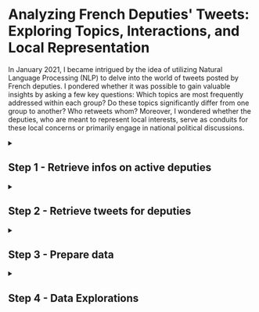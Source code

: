 
# Analyzing French Deputies' Tweets: Exploring Topics, Interactions, and Local Representation

In January 2021, I became intrigued by the idea of utilizing Natural Language Processing (NLP) to delve into the world of tweets posted by French deputies. I pondered whether it was possible to gain valuable insights by asking a few key questions: Which topics are most frequently addressed within each group? Do these topics significantly differ from one group to another? Who retweets whom? Moreover, I wondered whether the deputies, who are meant to represent local interests, serve as conduits for these local concerns or primarily engage in national political discussions.



<details>
  <summary><b><h2> Step 1 - Retrieve infos on active deputies</h2></b></summary>
In order to complete this task, I embarked on a thorough compilation of multiple sources.

To begin, I obtained the list of deputies from the official registry of the National Assembly. However, it quickly became apparent that this list was not comprehensive, as it failed to account for the deputies who had left their positions. To address this gap, I turned to a more meticulously maintained open data CSV file, regularly updated with the latest information: you can find it here: https://www.data.gouv.fr/fr/datasets/deputes-actifs-de-lassemblee-nationale-informations-et-statistiques/.

Although this supplementary resource had its limitations. It did not provide complete details regarding the Twitter accounts of all the deputies. 

At this time (not the case anymore) the Twitter account of the French National Assembly had compiled a list of deputy accounts. Thanks to this list I came up with a csv providing infos like name, screen name, location, twitter bio, followers count, friends count, url, date of creation of the acount. However, even this compilation was not entirely up to date, as some deputies were no longer serving as elected representatives of the nation. 

To compound matters, discrepancies in the spellings of names or the reversal of first and last names further complicated the task of matching and cross-referencing the data.
  
1. **Creation of a common column** 
  
  
  <img width="1053" alt="nb_1" src="https://github.com/Laurel16/Deputies_on_Twitter/assets/16537140/422c6a8f-5327-466f-a8ca-924f74a6f190">

  
2. **Examination of the correspondences between these columns:**

  
  <img width="1037" alt="nb_2" src="https://github.com/Laurel16/Deputies_on_Twitter/assets/16537140/b618838c-6780-4a99-bff2-0089f9824321">

  
**3. Using fuzzymatcher (https://pypi.org/project/fuzzymatcher/) to reconcile columns that are almost but not quite identical.**

<img width="1014" alt="nb_3" src="https://github.com/Laurel16/Deputies_on_Twitter/assets/16537140/591638e8-c21a-46d3-a643-f5b18cbad5ad">

I am checking the data, and there are about a dozen mismatches. Examining them individually allows me to identify some data that is not up to date in both original files.

Then I correct the dataset, by manually removing the deputies who are no longer in office or addressing the inaccuracies. Finally, I have a dataframe containing 517 active deputies with a Twitter account.

<img width="1038" alt="nb_4" src="https://github.com/Laurel16/Deputies_on_Twitter/assets/16537140/b4868997-9eb5-433d-8ff9-40e0694cf20c">

  
  
To finish, I dropped a dozen columns from my final dataset that I won't be using, such as the seat number in the hemicycle and renaming certain columns with more friendly names.
  
  
  ```python
 data.drop(columns=['placeHemicycle'], inplace=True) 
  
 data = data.rename(columns={'created_at_x': 'account_created_at'})
 ```



</details>

<details>
  <summary><b><h2> Step 2 - Retrieve tweets for deputies</h2></b></summary>

I requested an API key from Twitter.
  
Due to the limitations on free requests, it was not possible to retrieve the tweets of 517 deputies in one go. I had to plan for moments when the requests would be paused, as well as network interruptions or times when I had to shut down my computer to go home, without losing the information I had already retrieved.

It took me almost an entire week to go through my list of screen names, little by little.
  
Here is the code I used: 
  
data.py 

```python
  
import os
import os.path
import pandas as pd
import tweepy #https://github.com/tweepy/tweepy
import csv

#Twitter API credentials
consumer_key = "your key"
consumer_secret = "your key"
access_key = "your key"
access_secret = "your key"
  
def get_dep_info():
        """
        This function returns a Python dict.
        Its keys should be 'sellers', 'orders', 'order_items' etc...
        Its values should be pandas.DataFrame loaded from csv files
        """

        root_dir = os.path.dirname(__file__)
        csv_path = os.path.join(root_dir, "data", "dep_info.csv")
        dep_info = pd.read_csv(os.path.join(csv_path))
        return dep_info


def tweets_from_deputy(deputy, count):

    #Twitter only allows access to a users most recent 3240 tweets with this method

    #authorize twitter, initialize tweepy
    auth = tweepy.OAuthHandler(consumer_key, consumer_secret)
    auth.set_access_token(access_key, access_secret)
    api = tweepy.API(auth, wait_on_rate_limit=True,wait_on_rate_limit_notify=True, retry_count = 5, #retry 5 times
                   retry_delay = 5 #seconds to wait for retry
                )


    deputy_tweets = []

    # get all the tweets and retweets of the deputy
    for status in tweepy.Cursor(api.user_timeline, screen_name=deputy, tweet_mode="extended").items(count):

        # create a list of tweets
        deputy_tweets.append(status)

    # fill full text for retweets
    for tweet in deputy_tweets:

        # get tweet type
        status = api.get_status(tweet.id, tweet_mode="extended")

        # check if this is a tweet or a retweet
        if hasattr(status, "retweeted_status"):
            tweet.full_text = f"RT => {status.retweeted_status.full_text}"
            tweet.favorite_count = status.retweeted_status.favorite_count  # likes

    # create the structure to store for CSV
    tweets_list = []

    for tweet in deputy_tweets:

        # transform the tweepy tweets into a 2D array that will populate the csv
        # outtweets = [[tweet.user.name, tweet.user.id, tweet.id_str, tweet.created_at, tweet.full_text, [text['text'] for text in tweet.entities["hashtags"]], tweet.retweet_count, tweet.favorite_count ] for tweet in alltweets]

        # create a list for each observation
        tweets = [tweet.user.name, tweet.user.id, tweet.id_str, tweet.created_at, tweet.full_text]
        tweets.append([text['text'] for text in tweet.entities["hashtags"]])
        tweets += [tweet.retweet_count, tweet.favorite_count]

        tweets_list.append(tweets)

    return tweets_list


def write_tweet_csv(tweets_list):
    root_dir = os.path.dirname(__file__)
    csv_path = os.path.join(root_dir, "data", "all_deputy_tweets.csv")
    file_exists = os.path.isfile(csv_path)

    #write the csv
    with open(csv_path, 'a', encoding='utf-8') as f:
          writer = csv.writer(f)
          if not file_exists:
              writer.writerow(["name", "user_id", "tweet_id","created_at","text", "hashtags", 'retweet_count', 'like_count'])
          writer.writerows(tweets_list)


def get_all_tweets(tweet_per_deputy, deput_list):

    # iterate through all the deputies
    all_tweets = []
    for deputy in deput_list:
        print(f"get tweets for {deputy}")
        all_tweets = []

        # get deputy tweets
        dep_tweets = tweets_from_deputy(deputy, tweet_per_deputy)
        all_tweets += dep_tweets

        # write csv for all deputies
        print(f"write tweets for {deputy}")

        write_tweet_csv(all_tweets)
        print(f"CSV writed for {deputy}")


```
  

I called the get_all_tweet function in a jupyter notebook. 
I set the tweet_per_deputy to 800.
I changed the content of the `deput_list` by updating it with new screen names each time the program broke.

The output looked like this:

<img width="1053" alt="nb_30" src="https://github.com/Laurel16/Deputies_on_Twitter/assets/16537140/72dfd149-133c-4669-9647-f4d0fb6f4214">

  
And the final result:


<img width="933" alt="nb_31" src="https://github.com/Laurel16/Deputies_on_Twitter/assets/16537140/1e69ac12-7dca-44e6-8eed-00466482f144">



</details>

<details>
  <summary><b><h2> Step 3 - Prepare data </h2></b></summary>
  
**1. Verify and remove null values**

```Python
data['text'].isnull().sum()
null_rows = data[data['text'].isnull()]
null_rows
data['text'].fillna('N/A', inplace=True)
# Be sure you will manipulate strings
data['text'] = data['text'].astype(str)
```
 **2. Picking emoji in a separate column (and removing them from the array they were in).**
    
  
<img width="893" alt="nb_8" src="https://github.com/Laurel16/Deputies_on_Twitter/assets/16537140/17d529dd-ca49-40dd-a1f9-56e340fd57e7">

<img width="902" alt="nb_9" src="https://github.com/Laurel16/Deputies_on_Twitter/assets/16537140/c1053229-8444-4342-8021-730aae78dcac">

 **3. Creating a column that indicates whether a tweet is a retweet or not (a categorical boolean column: true or false, and then 0 or 1).**
     
  <img width="895" alt="nb_11" src="https://github.com/Laurel16/Deputies_on_Twitter/assets/16537140/84f892d5-a17e-4d75-86cc-280914df62b7">
<img width="895" alt="nb_12" src="https://github.com/Laurel16/Deputies_on_Twitter/assets/16537140/02551ff9-39a6-41ec-9b4e-a71bec846bbb">

**4. Extract links from tweets in a separate column and remove links from tweet content**
  
   <img width="892" alt="nb_15" src="https://github.com/Laurel16/Deputies_on_Twitter/assets/16537140/61fe09b9-838a-4e30-9aca-094fa175d072">
<img width="890" alt="nb_16" src="https://github.com/Laurel16/Deputies_on_Twitter/assets/16537140/bc5bb0d3-00aa-4386-98f4-25fd5566b992">
<img width="903" alt="nb_17" src="https://github.com/Laurel16/Deputies_on_Twitter/assets/16537140/019412d5-33e1-4940-8a05-615e13266539">

 
**5.clean and tokenize tweet content**
     
A generic function for this process would look like this:

```Python
     
import pandas as pd
import re
import nltk
from nltk.corpus import stopwords 
from nltk import word_tokenize
from nltk.stem import WordNetLemmatizer

# define a string of punctuation symbols
punctuation = '!"$%&\'()*+,-./:;<=>?[\\]^_`{|}~•@'


# functions to clean tweets
def remove_links(tweet):
    """Takes a string and removes web links from it"""
    tweet = re.sub(r'http\S+', '', tweet)   # remove http links
    tweet = re.sub(r'bit.ly/\S+', '', tweet)  # remove bitly links
    tweet = tweet.strip('[link]')   # remove [links]
    tweet = re.sub(r'pic.twitter\S+','', tweet)
    return tweet


def remove_users(tweet):
    """Takes a string and removes retweet and @user information"""
    tweet = re.sub('(RT\s@[A-Za-z]+[A-Za-z0-9-_]+)', '', tweet)  # remove re-tweet
    tweet = re.sub('(@[A-Za-z]+[A-Za-z0-9-_]+)', '', tweet)  # remove tweeted at
    return tweet


def remove_hashtags(tweet):
    """Takes a string and removes any hash tags"""
    tweet = re.sub('(#[A-Za-z]+[A-Za-z0-9-_]+)', '', tweet)  # remove hash tags
    return tweet


def remove_av(tweet):
    """Takes a string and removes AUDIO/VIDEO tags or labels"""
    tweet = re.sub('VIDEO:', '', tweet)  # remove 'VIDEO:' from start of tweet
    tweet = re.sub('AUDIO:', '', tweet)  # remove 'AUDIO:' from start of tweet
    return tweet

     

def tokenize(tweet):
    """Returns tokenized representation of words in lemma form excluding stopwords"""
    tokenized = word_tokenize(tweet) # Tokenize
    words_only = [word for word in tokenized if word.isalpha()] # Remove numbers
    stop_words = set(stopwords.words('french')) # Make stopword list
    without_stopwords = [word for word in words_only if not word in stop_words] # Remove Stop Words
    lemma=WordNetLemmatizer() # Initiate Lemmatizer
    lemmatized = [lemma.lemmatize(word) for word in without_stopwords] # Lemmatize
    return lemmatized
 

def preprocess_tweet(tweet):
    """Main master function to clean tweets, stripping noisy characters, and tokenizing use lemmatization"""
    tweet = remove_users(tweet)
    tweet = remove_links(tweet)
    tweet = remove_hashtags(tweet)
    tweet = remove_av(tweet)
    tweet = tweet.lower()  # lower case
    tweet = re.sub('[' + punctuation + ']+', ' ', tweet)  # strip punctuation
    tweet = re.sub('\s+', ' ', tweet)  # remove double spacing
    tweet = re.sub('([0-9]+)', '', tweet)  # remove numbers
    tweet_token_list = tokenize(tweet)  # apply lemmatization and tokenization
    tweet = ' '.join(tweet_token_list)
    return tweet


def basic_clean(tweet):
    """Main master function to clean tweets only without tokenization or removal of stopwords"""
    tweet = remove_users(tweet)
    tweet = remove_links(tweet)
    tweet = remove_hashtags(tweet)
    tweet = remove_av(tweet)
    tweet = tweet.lower()  # lower case
    tweet = re.sub('[' + punctuation + ']+', ' ', tweet)  # strip punctuation
    tweet = re.sub('\s+', ' ', tweet)  # remove double spacing
    tweet = re.sub('([0-9]+)', '', tweet)  # remove numbers
    tweet = re.sub('📝 …', '', tweet)
    return tweet


def tokenize_tweets(df):
    """Main function to read in and return cleaned and preprocessed dataframe.
    This can be used in Jupyter notebooks by importing this module and calling the tokenize_tweets() function

    Args:
        df = data frame object to apply cleaning to

    Returns:
        pandas data frame with cleaned tokens
    """

    df['tokens'] = df.tweet.apply(preprocess_tweet)
    num_tweets = len(df)
    print('Complete. Number of Tweets that have been cleaned and tokenized : {}'.format(num_tweets))
    return df

 ```
  
Then apply the function:
  
<img width="1011" alt="nb_34" src="https://github.com/Laurel16/Deputies_on_Twitter/assets/16537140/a1790a89-fed7-4fb6-b0be-a4ec788afa43">
<img width="924" alt="nb_40" src="https://github.com/Laurel16/Deputies_on_Twitter/assets/16537140/1dfdb35e-ea5f-431f-8ecd-8cca49bfeabd">

  
Depending on the process, it could be necessary to convert the list to a string after using some function (avoiding error "TypeError: expected string or bytes-like object"):

```Python
# Apply to all texts
tweets_df['text_no_stop_word'] = tweets_df['text'].apply(tokenize)
# Since the "tokenize" function returns a list, convert this list into a string.
tweets_df['text_no_stop_word'] = tweets_df['text_no_stop_word'].apply(lambda x: ' '.join(map(str, x)))


```
  
When needed, it woul be usefull to add customs stop words to the generic one: 

```Python
custom_stopwords = ['mot1', 'mot2', 'mot3']  
stopwords_list = stop_words('french').union(custom_stopwords)
print(sorted(stop_words))

```
  
To identify the most frequent words to be removed in order to minimize the noise:


   <img width="1065" alt="nb_46" src="https://github.com/Laurel16/Deputies_on_Twitter/assets/16537140/04c6d3e9-a82d-47c9-bcc5-0b62783769e7">


  
**5. Get the citation of other tweetos in a new column**
<img width="1042" alt="nb_45" src="https://github.com/Laurel16/Deputies_on_Twitter/assets/16537140/e13ee189-77ba-4718-9915-92fb4d0a741d">



**6 Add a code column for groups**
  
     
<img width="895" alt="nb_14" src="https://github.com/Laurel16/Deputies_on_Twitter/assets/16537140/1490ef94-27b2-493a-9612-53670b9156eb">


    
   <img width="908" alt="nb_7" src="https://github.com/Laurel16/Deputies_on_Twitter/assets/16537140/12b600e7-c779-48fe-a1aa-bbfac29819cd">

**7. Convert datetime to date and add a year column**
  
<img width="910" alt="nb_38" src="https://github.com/Laurel16/Deputies_on_Twitter/assets/16537140/48d795ad-0bbc-446a-9e56-8e718d6ae61e">


</details>
  
  <details>
  <summary><b><h2> Step 4 - Data Explorations </h2></b></summary>
  
**1. How are distributed tweets over time ?**

<img width="898" alt="nb_41" src="https://github.com/Laurel16/Deputies_on_Twitter/assets/16537140/0172c5be-67b7-4d20-afb6-0992c5c5d6d2">

**2. Who are the 20 most followed deputies?**
    

<img width="1006" alt="nb_5" src="https://github.com/Laurel16/Deputies_on_Twitter/assets/16537140/7c622c48-2b03-47d8-a6ef-683e00414d16">

 
 The top two, far ahead, are the leaders of the far-right and far-left parties.
    
    
<img width="824" alt="nb_6" src="https://github.com/Laurel16/Deputies_on_Twitter/assets/16537140/5b0f43f5-9d36-4436-af59-fbabcf17b461">


    
**3. Which group retweet the most ?**
     
<img width="899" alt="nb_13" src="https://github.com/Laurel16/Deputies_on_Twitter/assets/16537140/7f28365c-6811-47e6-bfaf-f5e6b8e93f5a">


**4. What are the main topics per group**

Bi-grams and tri-grams

  If not done before:
  
  <img width="900" alt="nb_20" src="https://github.com/Laurel16/Deputies_on_Twitter/assets/16537140/ee11825f-6b6c-4598-a008-a07ecee643f0">
  
  <img width="850" alt="nb_21" src="https://github.com/Laurel16/Deputies_on_Twitter/assets/16537140/86786cc3-05df-44e8-a03a-82aef452f139">
<img width="863" alt="nb_22" src="https://github.com/Laurel16/Deputies_on_Twitter/assets/16537140/796b5489-3702-4d50-8fb8-9fd68c3d7540">
<img width="860" alt="nb_23" src="https://github.com/Laurel16/Deputies_on_Twitter/assets/16537140/8777455c-28e7-4fb7-a8ec-7a9079e3fa42">




<img width="1012" alt="nb_24" src="https://github.com/Laurel16/Deputies_on_Twitter/assets/16537140/01bda1e3-ba4b-4b60-9616-09908a3992d2">
<img width="1011" alt="nb_25" src="https://github.com/Laurel16/Deputies_on_Twitter/assets/16537140/8ea9fe2b-0550-4ac5-ae7b-a0a1fda527d7">
<img width="913" alt="nb_26" src="https://github.com/Laurel16/Deputies_on_Twitter/assets/16537140/80c0f0a5-e793-479a-8212-dbe1179aead3">
<img width="1013" alt="nb_27" src="https://github.com/Laurel16/Deputies_on_Twitter/assets/16537140/9003d426-f47d-4762-90c8-732c0aad0ead">

  
</details>
  
  

  





